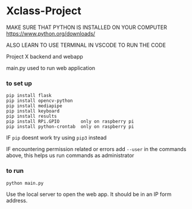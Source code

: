 # Xclass-Project
MAKE SURE THAT PYTHON IS INSTALLED ON YOUR COMPUTER
https://www.python.org/downloads/

ALSO LEARN TO USE TERMINAL IN VSCODE TO RUN THE CODE

Project X backend and webapp

main.py used to run web application



### to set up
```
pip install flask
pip install opencv-python
pip install mediapipe
pip install keyboard
pip install results
pip install RPi.GPIO        only on raspberry pi
pip install python-crontab  only on raspberry pi

```
IF ```pip``` doesnt work try using ```pip3``` instead

IF encountering permission related or errors add ```--user``` in the commands above, this helps us run commands as administrator

### to run
```
python main.py
```
Use the local server to open the web app. It should be in an IP form address.
